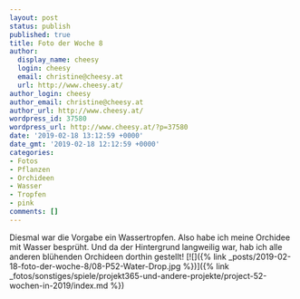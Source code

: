 ```yaml
---
layout: post
status: publish
published: true
title: Foto der Woche 8
author:
  display_name: cheesy
  login: cheesy
  email: christine@cheesy.at
  url: http://www.cheesy.at/
author_login: cheesy
author_email: christine@cheesy.at
author_url: http://www.cheesy.at/
wordpress_id: 37580
wordpress_url: http://www.cheesy.at/?p=37580
date: '2019-02-18 13:12:59 +0000'
date_gmt: '2019-02-18 12:12:59 +0000'
categories:
- Fotos
- Pflanzen
- Orchideen
- Wasser
- Tropfen
- pink
comments: []
---
```

Diesmal war die Vorgabe ein Wassertropfen. Also habe ich meine Orchidee mit Wasser besprüht. Und da der Hintergrund langweilig war, hab ich alle anderen blühenden Orchideen dorthin gestellt!
[![]({% link _posts/2019-02-18-foto-der-woche-8/08-P52-Water-Drop.jpg %})]({% link _fotos/sonstiges/spiele/projekt365-und-andere-projekte/project-52-wochen-in-2019/index.md %})
